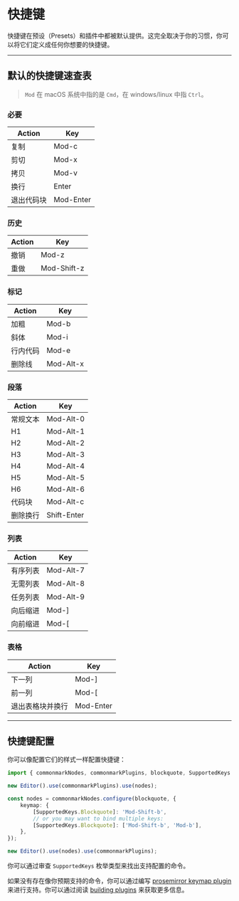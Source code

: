 # 快捷键

快捷键在预设（Presets）和插件中都被默认提供。这完全取决于你的习惯，你可以将它们定义成任何你想要的快捷键。

---

## 默认的快捷键速查表

> `Mod` 在 macOS 系统中指的是 `Cmd`，在 windows/linux 中指 `Ctrl`。

### 必要

| Action     | Key       |
| ---------- | --------- |
| 复制       | Mod-c     |
| 剪切       | Mod-x     |
| 拷贝       | Mod-v     |
| 换行       | Enter     |
| 退出代码块 | Mod-Enter |

### 历史

| Action | Key         |
| ------ | ----------- |
| 撤销   | Mod-z       |
| 重做   | Mod-Shift-z |

### 标记

| Action   | Key       |
| -------- | --------- |
| 加粗     | Mod-b     |
| 斜体     | Mod-i     |
| 行内代码 | Mod-e     |
| 删除线   | Mod-Alt-x |

### 段落

| Action   | Key         |
| -------- | ----------- |
| 常规文本 | Mod-Alt-0   |
| H1       | Mod-Alt-1   |
| H2       | Mod-Alt-2   |
| H3       | Mod-Alt-3   |
| H4       | Mod-Alt-4   |
| H5       | Mod-Alt-5   |
| H6       | Mod-Alt-6   |
| 代码块   | Mod-Alt-c   |
| 删除换行 | Shift-Enter |

### 列表

| Action   | Key       |
| -------- | --------- |
| 有序列表 | Mod-Alt-7 |
| 无需列表 | Mod-Alt-8 |
| 任务列表 | Mod-Alt-9 |
| 向后缩进 | Mod-]     |
| 向前缩进 | Mod-[     |

### 表格

| Action           | Key       |
| ---------------- | --------- |
| 下一列           | Mod-]     |
| 前一列           | Mod-[     |
| 退出表格块并换行 | Mod-Enter |

---

## 快捷键配置

你可以像配置它们的样式一样配置快捷键：

```typescript
import { commonmarkNodes, commonmarkPlugins, blockquote, SupportedKeys } from '@milkdown/preset-commonmark';

new Editor().use(commonmarkPlugins).use(nodes);

const nodes = commonmarkNodes.configure(blockquote, {
    keymap: {
        [SupportedKeys.Blockquote]: 'Mod-Shift-b',
        // or you may want to bind multiple keys:
        [SupportedKeys.Blockquote]: ['Mod-Shift-b', 'Mod-b'],
    },
});

new Editor().use(nodes).use(commonmarkPlugins);
```

你可以通过审查 `SupportedKeys` 枚举类型来找出支持配置的命令。

如果没有存在像你预期支持的命令，你可以通过编写 [prosemirror keymap plugin](https://github.com/ProseMirror/prosemirror-keymap) 来进行支持。你可以通过阅读 [building plugins](/#/building-plugins) 来获取更多信息。

